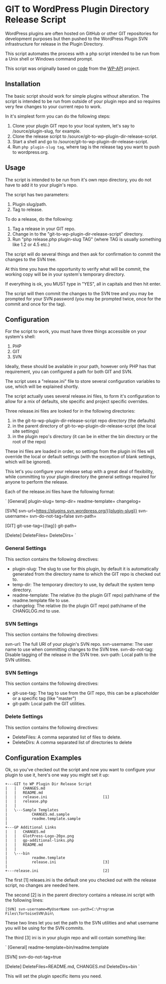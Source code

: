 # GIT to WordPress Plugin Directory Release Script

WordPress plugins are often hosted on GitHub or other GIT repositories for development purposes but then pushed to the WordPress Plugin SVN infrastructure for release in the Plugin Directory.

This script automates the process with a php script intended to be run from a Unix shell or Windows command prompt.

This script was originally based on [code](https://github.com/WP-API/WP-API/blob/develop/bin/release.sh) from the [WP-API](https://github.com/WP-API/WP-API) project.

## Installation

The basic script should work for simple plugins without alteration.  The script is intended to be run from outside of your plugin repo and so requires very few changes to your current repo to work.

In it's simplest form you can do the following steps:

1. Clone your plugin GIT repo to your local system, let's say to /source/plugin-slug, for example.
2. Clone the release script to /source/git-to-wp-plugin-dir-release-script.
3. Start a shell and go to /source/git-to-wp-plugin-dir-release-script.
4. Run `php plugin-slug tag`, where tag is the release tag you want to push to wordpress.org.

## Usage

The script is intended to be run from it's own repo directory, you do not have to add it to your plugin's repo.

The script has two parameters:

1. Plugin slug/path.
2. Tag to release.

To do a release, do the following:

1. Tag a release in your GIT repo.
2. Change in to the "git-to-wp-plugin-dir-release-script" directory.
3. Run "php release.php plugin-slug TAG" (where TAG is usually something like 1.2 or 4.5 etc.)

The script will do several things and then ask for confirmation to commit the changes to the SVN tree.

At this time you have the opportunity to verify what will be commit, the working copy will be in your system's temporary directory.

If everything is ok, you MUST type in "YES", all in capitals and then hit enter.

The script will then commit the changes to the SVN tree and you may be prompted for your SVN password (you may be prompted twice, once for the commit and once for the tag).

## Configuration

For the script to work, you must have three things accessible on your system's shell:

1. PHP
2. GIT
3. SVN

Ideally, these should be available in your path, however only PHP has that requirement, you can configured a path for both GIT and SVN.

The script uses a "release.ini" file to store several configuration variables to use, which will be explained shortly.

The script actually uses several release.ini files, to form it's configuration to allow for a mix of defaults, site specific and project specific overrides.

Three release.ini files are looked for in the following directories:

1. in the git-to-wp-plugin-dir-release-script repo directory (the defaults)
2. in the parent directory of git-to-wp-plugin-dir-release-script (the local site settings)
3. in the plugin repo's directory (it can be in either the bin directory or the root of the repo)

These ini files are loaded in order, so settings from the plugin ini files will override the local or default settings (with the exception of blank settings, which will be ignored).

This let's you configure your release setup with a great deal of flexibility, while committing to your plugin directory the general settings required for anyone to perform the release.

Each of the release.ini files have the following format:

`
[General]
plugin-slug=
temp-dir=
readme-template=
changelog=

[SVN]
svn-url=https://plugins.svn.wordpress.org/{{plugin-slug}}
svn-username=
svn-do-not-tag=false
svn-path=

[GIT]
git-use-tag={{tag}}
git-path=

[Delete]
DeleteFiles=
DeleteDirs=
`

### General Settings
This section contains the following directives:

* plugin-slug: The slug to use for this plugin, by default it is automatically generated from the directory name to which the GIT repo is checked out to.
* temp-dir: The temporary directory to use, by default the system temp directory.
* readme-template: The relative (to the plugin GIT repo) path/name of the readme.template file to use.
* changelog: The relative (to the plugin GIT repo) path/name of the CHANGLOG.md to use.

### SVN Settings
This section contains the following directives:

svn-url: The full URI of your plugin's SVN repo.
svn-username: The user name to use when committing changes to the SVN tree.
svn-do-not-tag: Disable tagging of the release in the SVN tree.
svn-path: Local path to the SVN utilities.

### SVN Settings
This section contains the following directives:

* git-use-tag: The tag to use from the GIT repo, this can be a placeholder or a specific tag (like "master")
* git-path: Local path the GIT utilities.

### Delete Settings
This section contains the following directives:

* DeleteFiles: A comma separated list of files to delete.
* DeleteDirs: A comma separated list of directories to delete

## Configuration Examples

Ok, so you've checked out the script and now you want to configure your plugin to use it, here's one way you might set it up:

	+---GIT to WP Plugin Dir Release Script
	|   |   CHANGES.md
	|   |   README.md
	|   |   release.ini							[1]
	|   |   release.php
	|   |
	|   \---Sample Templates
	|           CHANGES.md.sample
	|           readme.template.sample
	|           
	+---GP Additional Links
	|   |   CHANGES.md
	|   |   GlotPress-Logo-20px.png
	|   |   gp-additional-links.php
	|   |   README.md
	|   |   
	|   \---bin
	|           readme.template
	|   		release.ini						[3]
	|            
	+---release.ini								[2]

The first [1] releaes.ini is the default one you checked out with the release script, no changes are needed here.

The second [2] is in the parent directory contains a release.ini script with the following lines:

`
[SVN]
svn-username=MyUserName
svn-path=C:\Program Files\TortoiseSVN\bin\
`

These two lines let you set the path to the SVN utilities and what username you will be using for the SVN commits.

The third [3] ini is in your plugin repo and will contain something like:

`
[General]
readme-template=bin/readme.template

[SVN]
svn-do-not-tag=true

[Delete]
DeleteFiles=README.md, CHANGES.md
DeleteDirs=bin
`

This will set the plugin specific items you need.

 

